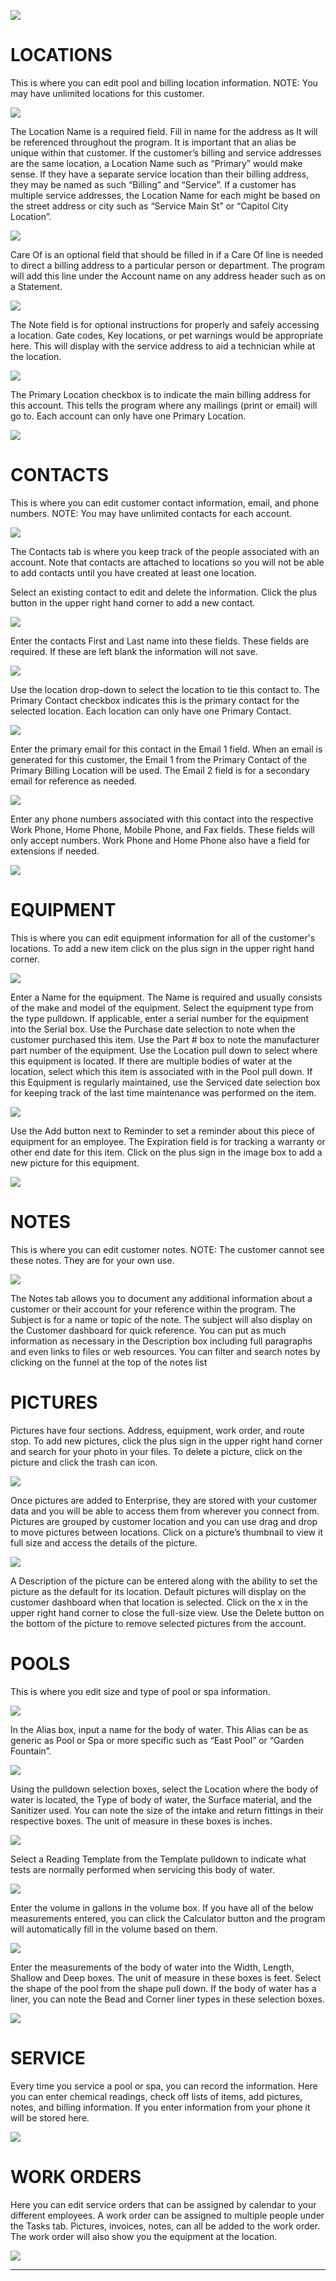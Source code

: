 ![](https://cdn.realsgii2.dev/wise-software-docs/image_1.a6baf8d4.png)





# LOCATIONS

This is where you can edit pool and billing location information. NOTE: You may have unlimited locations for this customer.

![](https://cdn.realsgii2.dev/wise-software-docs/image_21.5560e130.png)

The Location Name is a required field. Fill in name for the address as It will be referenced throughout the program. It is important that an alias be unique within that customer. If the customer’s billing and service addresses are the same location, a Location Name such as “Primary” would make sense. If they have a separate service location than their billing address, they may be named as such “Billing” and “Service”. If a customer has multiple service addresses, the Location Name for each might be based on the street address or city such as “Service Main St” or “Capitol City Location”.

![](https://cdn.realsgii2.dev/wise-software-docs/image_22.1e68ea46.png)

Care Of is an optional field that should be filled in if a Care Of line is needed to direct a billing address to a particular person or department. The program will add this line under the Account name on any address header such as on a Statement.

![](https://cdn.realsgii2.dev/wise-software-docs/image_23.f0407c07.png)

The Note field is for optional instructions for properly and safely accessing a location. Gate codes, Key locations, or pet warnings would be appropriate here. This will display with the service address to aid a technician while at the location.

![](https://cdn.realsgii2.dev/wise-software-docs/image_24.8a40a9e3.png)

The Primary Location checkbox is to indicate the main billing address for this account. This tells the program where any mailings (print or email) will go to. Each account can only have one Primary Location.

![](https://cdn.realsgii2.dev/wise-software-docs/image_25.568c1388.png)

# CONTACTS

This is where you can edit customer contact information, email, and phone numbers. NOTE: You may have unlimited contacts for each account.

![](https://cdn.realsgii2.dev/wise-software-docs/image_26.95cd3eb9.png)

The Contacts tab is where you keep track of the people associated with an account. Note that contacts are attached to locations so you will not be able to add contacts until you have created at least one location.

Select an existing contact to edit and delete the information. Click the plus button in the upper right hand corner to add a new contact.

![](https://cdn.realsgii2.dev/wise-software-docs/image_27.77b8e4bf.png)

Enter the contacts First and Last name into these fields. These fields are required. If these are left blank the information will not save.

![](https://cdn.realsgii2.dev/wise-software-docs/image_28.cb3612c4.png)

Use the location drop-down to select the location to tie this contact to. The Primary Contact checkbox indicates this is the primary contact for the selected location. Each location can only have one Primary Contact.

![](https://cdn.realsgii2.dev/wise-software-docs/image_29.829285c2.png)

Enter the primary email for this contact in the Email 1 field. When an email is generated for this customer, the Email 1 from the Primary Contact of the Primary Billing Location will be used. The Email 2 field is for a secondary email for reference as needed.

![](https://cdn.realsgii2.dev/wise-software-docs/image_30.9bc3a009.png)

Enter any phone numbers associated with this contact into the respective Work Phone, Home Phone, Mobile Phone, and Fax fields. These fields will only accept numbers. Work Phone and Home Phone also have a field for extensions if needed.

![](https://cdn.realsgii2.dev/wise-software-docs/image_31.90ddf69d.png)

# EQUIPMENT

This is where you can edit equipment information for all of the customer's locations. To add a new item click on the plus sign in the upper right hand corner.

![](https://cdn.realsgii2.dev/wise-software-docs/image_32.1b88c779.png)

Enter a Name for the equipment. The Name is required and usually consists of the make and model of the equipment. Select the equipment type from the type pulldown. If applicable, enter a serial number for the equipment into the Serial box. Use the Purchase date selection to note when the customer purchased this item. Use the Part # box to note the manufacturer part number of the equipment. Use the Location pull down to select where this equipment is located. If there are multiple bodies of water at the location, select which this item is associated with in the Pool pull down. If this Equipment is regularly maintained, use the Serviced date selection box for keeping track of the last time maintenance was performed on the item.

![](https://cdn.realsgii2.dev/wise-software-docs/image_33.2e10bbfc.png)

Use the Add button next to Reminder to set a reminder about this piece of equipment for an employee. The Expiration field is for tracking a warranty or other end date for this item. Click on the plus sign in the image box to add a new picture for this equipment.

![](https://cdn.realsgii2.dev/wise-software-docs/image_34.3b8c35db.png)

# NOTES

This is where you can edit customer notes. NOTE: The customer cannot see these notes. They are for your own use.

![](https://cdn.realsgii2.dev/wise-software-docs/image_35.03f29b0f.png)

The Notes tab allows you to document any additional information about a customer or their account for your reference within the program. The Subject is for a name or topic of the note. The subject will also display on the Customer dashboard for quick reference. You can put as much information as necessary in the Description box including full paragraphs and even links to files or web resources. You can filter and search notes by clicking on the funnel at the top of the notes list

# PICTURES

Pictures have four sections. Address, equipment, work order, and route stop. To add new pictures, click the plus sign in the upper right hand corner and search for your photo in your files. To delete a picture, click on the picture and click the trash can icon.

![](https://cdn.realsgii2.dev/wise-software-docs/image_36.cfbd8874.png)

Once pictures are added to Enterprise, they are stored with your customer data and you will be able to access them from wherever you connect from. Pictures are grouped by customer location and you can use drag and drop to move pictures between locations. Click on a picture’s thumbnail to view it full size and access the details of the picture.

![](https://cdn.realsgii2.dev/wise-software-docs/image_37.385af8fa.png)

A Description of the picture can be entered along with the ability to set the picture as the default for its location. Default pictures will display on the customer dashboard when that location is selected. Click on the x in the upper right hand corner to close the full-size view. Use the Delete button on the bottom of the picture to remove selected pictures from the account.

# POOLS

This is where you edit size and type of pool or spa information.

![](https://cdn.realsgii2.dev/wise-software-docs/image_38.fda1c8d4.png)

In the Alias box, input a name for the body of water. This Alias can be as generic as Pool or Spa or more specific such as “East Pool” or “Garden Fountain”.

![](https://cdn.realsgii2.dev/wise-software-docs/image_39.be2f65bd.png)

Using the pulldown selection boxes, select the Location where the body of water is located, the Type of body of water, the Surface material, and the Sanitizer used. You can note the size of the intake and return fittings in their respective boxes. The unit of measure in these boxes is inches.

![](https://cdn.realsgii2.dev/wise-software-docs/image_40.cdd4e27c.png)

Select a Reading Template from the Template pulldown to indicate what tests are normally performed when servicing this body of water.

![](https://cdn.realsgii2.dev/wise-software-docs/image_41.c2401428.png)

Enter the volume in gallons in the volume box. If you have all of the below measurements entered, you can click the Calculator button and the program will automatically fill in the volume based on them.

![](https://cdn.realsgii2.dev/wise-software-docs/image_42.9a0fb435.png)

Enter the measurements of the body of water into the Width, Length, Shallow and Deep boxes. The unit of measure in these boxes is feet. Select the shape of the pool from the shape pull down. If the body of water has a liner, you can note the Bead and Corner liner types in these selection boxes.

![](https://cdn.realsgii2.dev/wise-software-docs/image_43.e56645ec.png)

# SERVICE

Every time you service a pool or spa, you can record the information. Here you can enter chemical readings, check off lists of items, add pictures, notes, and billing information. If you enter information from your phone it will be stored here.

![](https://cdn.realsgii2.dev/wise-software-docs/image_44.d8f2cbd7.png)

# WORK ORDERS

Here you can edit service orders that can be assigned by calendar to your different employees. A work order can be assigned to multiple people under the Tasks tab. Pictures, invoices, notes, can all be added to the work order. The work order will also show you the equipment at the location.

![](https://cdn.realsgii2.dev/wise-software-docs/image_45.86a24ed1.png)

---
